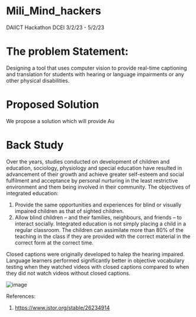 # Mili_Mind_hackers
DAIICT Hackathon DCEI 3/2/23 - 5/2/23

# The problem Statement:
Designing a tool that uses computer vision to provide real-time captioning and translation
for students with hearing or language impairments or any other physical disabilities.

# Proposed Solution
We propose a solution which will provide Au

# Back Study
Over the years, studies conducted on development of children and education, sociology, physiology and special education have resulted in advancement of their growth and achieve greater self-esteem and social fulfilment and acceptance by personal nurturing in the least restrictive environment and them being involved in their community. 
	The objectives of integrated education:
1.	Provide the same opportunities and experiences for blind or visually impaired children as that of sighted children.
2.	Allow blind children – and their families, neighbours, and friends – to interact socially.
Integrated education is not simply placing a child in a regular classroom. The children can assimilate more than 80% of the teaching in the class if they are provided with the correct material in the correct form at the correct time. 

Closed captions were originally developed to halep the hearing impaired. Language learners performed significantly better in objective vocabulary testing when they watched videos with closed captions compared to when they did not watch videos without closed captions. 



![image](https://user-images.githubusercontent.com/123167152/216749844-a5c057a8-cced-4aae-a5c1-52bd0e806a7c.png)






References:
1. https://www.jstor.org/stable/26234914
